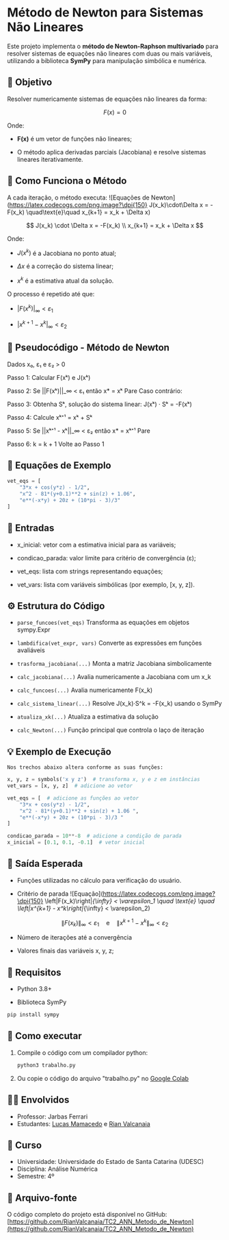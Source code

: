 # Método de Newton para Sistemas Não Lineares

Este projeto implementa o **método de Newton-Raphson multivariado** para resolver sistemas de equações não lineares com duas ou mais variáveis, utilizando a biblioteca **SymPy** para manipulação simbólica e numérica.


## 🎯 Objetivo

Resolver numericamente sistemas de equações não lineares da forma:

$$
F(x) = 0
$$

Onde:

- **F(x)** é um vetor de funções não lineares;

- O método aplica derivadas parciais (Jacobiana) e resolve sistemas lineares iterativamente.

## 📖 Como Funciona o Método

A cada iteração, o método executa:
![Equações de Newton](https://latex.codecogs.com/png.image?\dpi{150} J(x_k)\cdot\Delta x = -F(x_k) \quad\text{e}\quad x_{k+1} = x_k + \Delta x)

$$
J(x_k) \cdot \Delta x = -F(x_k) \\
x_{k+1} = x_k + \Delta x
$$

Onde:

- $J(x^k)$ é a Jacobiana no ponto atual;

- $\Delta x$ é a correção do sistema linear;

- $x^k$ é a estimativa atual da solução.

O processo é repetido até que:

- $|F(x^k)|_\infty < \varepsilon_1$

- $|x^{k+1} - x^k|_\infty < \varepsilon_2$

## 🔄 Pseudocódigo - Método de Newton

Dados x₀, ε₁ e ε₂ > 0

Passo 1:
    Calcular F(xᵏ) e J(xᵏ)

Passo 2:
    Se ||F(xᵏ)||_∞ < ε₁ então
        x* = xᵏ
        Pare
    Caso contrário:

Passo 3:
    Obtenha Sᵏ, solução do sistema linear:
        J(xᵏ) · Sᵏ = -F(xᵏ)

Passo 4:
    Calcule xᵏ⁺¹ = xᵏ + Sᵏ

Passo 5:
    Se ||xᵏ⁺¹ - xᵏ||_∞ < ε₂ então
        x* = xᵏ⁺¹
        Pare

Passo 6:
    k = k + 1
    Volte ao Passo 1


## 🧠 Equações de Exemplo

```python
vet_eqs = [
    "3*x + cos(y*z) - 1/2",
    "x^2 - 81*(y+0.1)**2 + sin(z) + 1.06",
    "e**(-x*y) + 20z + (10*pi - 3)/3"
]
```

## 🔢 Entradas

- x_inicial: vetor com a estimativa inicial para as variáveis;

- condicao_parada: valor limite para critério de convergência (ε);

- vet_eqs: lista com strings representando equações;

- vet_vars: lista com variáveis simbólicas (por exemplo, [x, y, z]).

## ⚙️ Estrutura do Código

- `parse_funcoes(vet_eqs)` Transforma as equações em objetos sympy.Expr

- `lambdifica(vet_expr, vars)` Converte as expressões em funções avaliáveis

- `trasforma_jacobiana(...)` Monta a matriz Jacobiana simbolicamente

- `calc_jacobiana(...)` Avalia numericamente a Jacobiana com um x_k

- `calc_funcoes(...)` Avalia numericamente F(x_k)

- `calc_sistema_linear(...)` Resolve J(x_k)·S^k = -F(x_k) usando o SymPy

- `atualiza_xk(...)` Atualiza a estimativa da solução

- `calc_Newton(...)` Função principal que controla o laço de iteração

## 💡 Exemplo de Execução

    Nos trechos abaixo altera conforme as suas funções:
```python
x, y, z = symbols('x y z')  # transforma x, y e z em instâncias
vet_vars = [x, y, z]  # adicione ao vetor

vet_eqs = [  # adicione as funções ao vetor
    "3*x + cos(y*z) - 1/2",
    "x^2 - 81*(y+0.1)**2 + sin(z) + 1.06 ",
    "e**(-x*y) + 20z + (10*pi - 3)/3 "
]

condicao_parada = 10**-8  # adicione a condição de parada
x_inicial = [0.1, 0.1, -0.1]  # vetor inicial
```

## 🧾 Saída Esperada

- Funções utilizadas no cálculo para verificação do usuário.

- Critério de parada
![Equação](https://latex.codecogs.com/png.image?\dpi{150} \left\|F(x_k)\right\|_{\infty} < \varepsilon_1 \quad \text{e} \quad \left\|x^{k+1} - x^k\right\|_{\infty} < \varepsilon_2)

$$
\|F(x_k)\|_\infty < \varepsilon_1 \quad \text{e} \quad \|x^{k+1} - x^k\|_\infty < \varepsilon_2
$$

- Número de iterações até a convergência

- Valores finais das variáveis x, y, z;

## 🧰 Requisitos

- Python 3.8+

- Biblioteca SymPy

```python
pip install sympy
```

## 📂 Como executar

1. Compile o código com um compilador python:
   ```bash
   python3 trabalho.py  
   ```
2. Ou copie o código do arquivo "trabalho.py" no [Google Colab](https://colab.research.google.com)

## 👨‍🏫 Envolvidos

- Professor: Jarbas Ferrari
- Estudantes: [Lucas Mamacedo](https://github.com/lucasomac0) e [Rian Valcanaia](https://github.com/RianValcanaia)

## 📅 Curso

- Universidade: Universidade do Estado de Santa Catarina (UDESC)
- Disciplina: Análise Numérica
- Semestre: 4º 

## 📄 Arquivo-fonte

O código completo do projeto está disponível no GitHub:  
[https://github.com/RianValcanaia/TC2_ANN_Metodo_de_Newton](https://github.com/RianValcanaia/TC2_ANN_Metodo_de_Newton)
